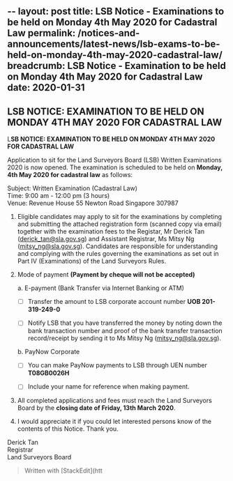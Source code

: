--
layout: post
title: LSB Notice - Examinations to be held on Monday 4th May 2020 for Cadastral Law
permalink: /notices-and-announcements/latest-news/lsb-exams-to-be-held-on-monday-4th-may-2020-cadastral-law/
breadcrumb: LSB Notice - Examination to be held on Monday 4th May 2020 for Cadastral Law
date: 2020-01-31
---

LSB NOTICE: EXAMINATION TO BE HELD ON MONDAY 4TH MAY 2020 FOR CADASTRAL LAW
---
L**SB NOTICE:  EXAMINATION TO BE HELD ON MONDAY 4TH MAY 2020 FOR CADASTRAL LAW**

Application to sit for the Land Surveyors Board (LSB) Written Examinations 2020 is now opened. The examination is scheduled to be held on **Monday, 4th May 2020 for cadastral law** as follows:

Subject: Written Examination (Cadastral Law)<br>
Time: 9:00 am - 12:00 pm (3 hours)<br>
Venue: Revenue House 
55 Newton Road
Singapore 307987

 1. Eligible candidates may apply to sit for the examinations by completing and submitting the attached registration form (scanned copy via email) together with the examination fees to the Registar, Mr Derick Tan (derick_tan@sla.gov.sg) and Assistant Registrar, Ms Mitsy Ng (mitsy_ng@sla.gov.sg). Candidates are responsible for understanding and complying with the rules governing the examinations as set out in Part IV (Examinations) of the Land Surveyors Rules.

 2. Mode of payment **(Payment by cheque will not be accepted)**
 
	a. E-payment (Bank Transfer via Internet Banking or ATM)<br>
	 - [ ] Transfer the amount to LSB corporate account number
**UOB 201-319-249-0**

	 - [ ] Notify LSB that you have transferred the money by noting down the bank transaction number and proof of the bank transfer transaction record/receipt by sending it to Ms Mitsy Ng (mitsy_ng@sla.gov.sg).
	 
	b. PayNow Corporate

	 - [ ] You can make PayNow payments to LSB through UEN number **T08GB0026H**

	 - [ ] Include your name for reference when making payment.

3. All completed applications and fees must reach the Land Surveyors Board by the **closing date  of Friday, 13th March 2020**.

4. I would appreciate it if you could let interested persons know of the contents of this Notice. Thank you.



Derick Tan<br>Registrar<br>Land Surveyors Board  



> Written with [StackEdit](htt
